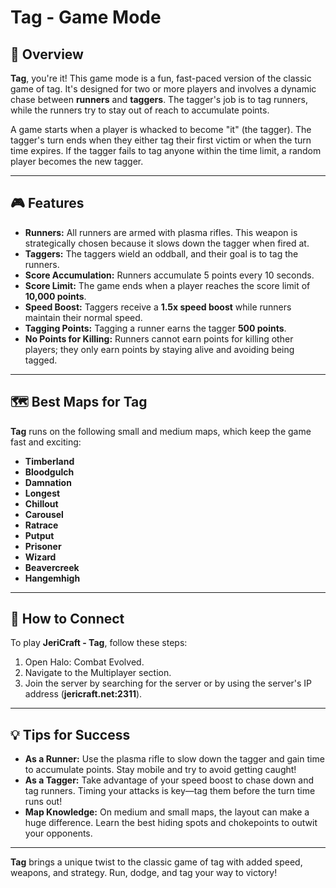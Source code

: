 # Tag - Game Mode

## 📝 Overview

**Tag**, you're it! This game mode is a fun, fast-paced version of the classic game of tag. It's designed for two or more players and involves a dynamic chase between **runners** and **taggers**. The tagger's job is to tag runners, while the runners try to stay out of reach to accumulate points.

A game starts when a player is whacked to become "it" (the tagger). The tagger's turn ends when they either tag their first victim or when the turn time expires. If the tagger fails to tag anyone within the time limit, a random player becomes the new tagger.

---

## 🎮 Features

- **Runners:** All runners are armed with plasma rifles. This weapon is strategically chosen because it slows down the tagger when fired at.
- **Taggers:** The taggers wield an oddball, and their goal is to tag the runners.
- **Score Accumulation:** Runners accumulate 5 points every 10 seconds.
- **Score Limit:** The game ends when a player reaches the score limit of **10,000 points**.
- **Speed Boost:** Taggers receive a **1.5x speed boost** while runners maintain their normal speed.
- **Tagging Points:** Tagging a runner earns the tagger **500 points**.
- **No Points for Killing:** Runners cannot earn points for killing other players; they only earn points by staying alive and avoiding being tagged.

---

## 🗺️ Best Maps for Tag

**Tag** runs on the following small and medium maps, which keep the game fast and exciting:

- **Timberland**
- **Bloodgulch**
- **Damnation**
- **Longest**
- **Chillout**
- **Carousel**
- **Ratrace**
- **Putput**
- **Prisoner**
- **Wizard**
- **Beavercreek**
- **Hangemhigh**

---

## 📡 How to Connect

To play **JeriCraft - Tag**, follow these steps:

1. Open Halo: Combat Evolved.
2. Navigate to the Multiplayer section.
3. Join the server by searching for the server or by using the server's IP address (**jericraft.net:2311**).

---

## 💡 Tips for Success

- **As a Runner:** Use the plasma rifle to slow down the tagger and gain time to accumulate points. Stay mobile and try to avoid getting caught!
- **As a Tagger:** Take advantage of your speed boost to chase down and tag runners. Timing your attacks is key—tag them before the turn time runs out!
- **Map Knowledge:** On medium and small maps, the layout can make a huge difference. Learn the best hiding spots and chokepoints to outwit your opponents.

---

**Tag** brings a unique twist to the classic game of tag with added speed, weapons, and strategy. Run, dodge, and tag your way to victory!
